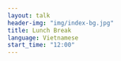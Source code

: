 ```yaml
---
layout: talk
header-img: "img/index-bg.jpg"
title: Lunch Break
language: Vietnamese
start_time: "12:00"
---
```

